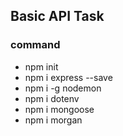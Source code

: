 ## Basic API Task

### command
* npm init
* npm i express --save
* npm i -g nodemon
* npm i dotenv
* npm i mongoose
* npm i morgan